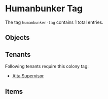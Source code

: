 # Humanbunker Tag

The tag `humanbunker-tag` contains 1 total entries.

## Objects

## Tenants

Following tenants require this colony tag:

- [Alta Supervisor](https://ceterai.github.io/MyEnternia/Wiki/AltaSupervisor)

## Items
